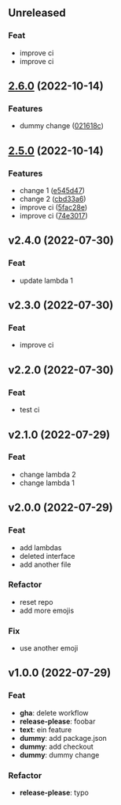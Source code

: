 ## Unreleased

### Feat

- improve ci
- improve ci

## [2.6.0](https://github.com/fabrue/gha-test/compare/v2.5.0...v2.6.0) (2022-10-14)


### Features

* dummy change ([021618c](https://github.com/fabrue/gha-test/commit/021618c4a946a57486c01fce1c05549d6a3077bc))

## [2.5.0](https://github.com/fabrue/gha-test/compare/v2.4.0...v2.5.0) (2022-10-14)


### Features

* change 1 ([e545d47](https://github.com/fabrue/gha-test/commit/e545d47ddb9ef46bebb75f79956154accb9178bc))
* change 2 ([cbd33a6](https://github.com/fabrue/gha-test/commit/cbd33a69d43e1e784e15bf77f424cf03c9502b60))
* improve ci ([5fac28e](https://github.com/fabrue/gha-test/commit/5fac28e5c5904536ad85774d5e58797284ae4670))
* improve ci ([74e3017](https://github.com/fabrue/gha-test/commit/74e30178e67dbc57d33d622271ef57c080b8f323))

## v2.4.0 (2022-07-30)

### Feat

- update lambda 1

## v2.3.0 (2022-07-30)

### Feat

- improve ci

## v2.2.0 (2022-07-30)

### Feat

- test ci

## v2.1.0 (2022-07-29)

### Feat

- change lambda 2
- change lambda 1

## v2.0.0 (2022-07-29)

### Feat

- add lambdas
- deleted interface
- add another file

### Refactor

- reset repo
- add more emojis

### Fix

- use another emoji

## v1.0.0 (2022-07-29)

### Feat

- **gha**: delete workflow
- **release-please**: foobar
- **text**: ein feature
- **dummy**: add package.json
- **dummy**: add checkout
- **dummy**: dummy change

### Refactor

- **release-please**: typo
